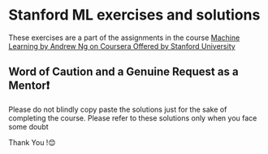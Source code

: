# Stanford ML exercises and solutions

These exercises are a part of the assignments in the course [Machine Learning by Andrew Ng on Coursera Offered by Stanford University](https://www.coursera.org/learn/machine-learning?skipBrowseRedirect=true)

## Word of Caution and a Genuine Request as a Mentor❗️

Please do not blindly copy paste the solutions just for the sake of completing the course. Please refer to these solutions only when you face some doubt 

Thank You !😊
